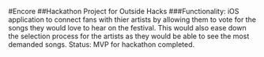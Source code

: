 #Encore
##Hackathon Project for Outside Hacks
###Functionality:
iOS application to connect fans with thier artists by allowing them to vote for the songs they would love to hear on the festival. This would also ease down the selection process for the artists as they would be able to see the most demanded songs.
Status: MVP for hackathon completed. 

